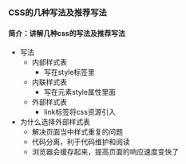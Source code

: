 ### CSS的几种写法及推荐写法

#### 简介：讲解几种css的写法及推荐写法

- 写法
  - 内部样式表
    - 写在style标签里
  - 内联样式表
    - 写在元素style属性里面
  - 外部样式表
    - link标签将css资源引入
- 为什么选择外部样式表
  - 解决页面当中样式重复的问题
  - 代码分离，利于代码维护和阅读
  - 浏览器会缓存起来，提高页面的响应速度变快了